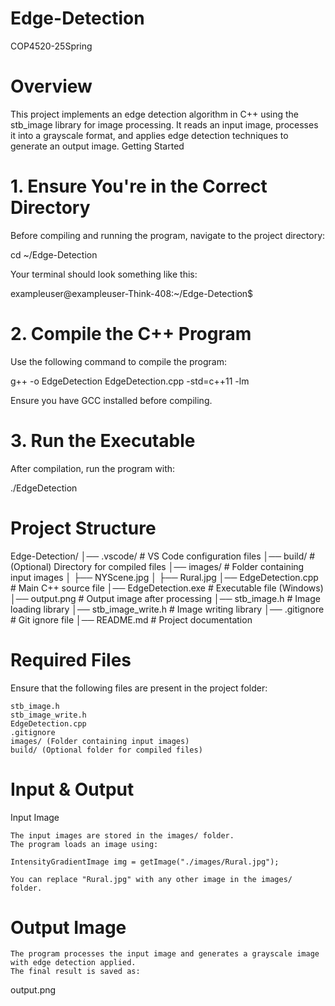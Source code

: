# Edge-Detection
COP4520-25Spring 
# Overview
This project implements an edge detection algorithm in C++ using the stb_image library for image processing. It reads an input image, processes it into a grayscale format, and applies edge detection techniques to generate an output image.
Getting Started




# 1. Ensure You're in the Correct Directory

Before compiling and running the program, navigate to the project directory:

cd ~/Edge-Detection

Your terminal should look something like this:

exampleuser@exampleuser-Think-408:~/Edge-Detection$

# 2. Compile the C++ Program

Use the following command to compile the program:

g++ -o EdgeDetection EdgeDetection.cpp -std=c++11 -lm

Ensure you have GCC installed before compiling.
# 3. Run the Executable

After compilation, run the program with:

./EdgeDetection

# Project Structure

Edge-Detection/
│── .vscode/                # VS Code configuration files
│── build/                  # (Optional) Directory for compiled files
│── images/                 # Folder containing input images
│   ├── NYScene.jpg
│   ├── Rural.jpg
│── EdgeDetection.cpp       # Main C++ source file
│── EdgeDetection.exe       # Executable file (Windows)
│── output.png              # Output image after processing
│── stb_image.h             # Image loading library
│── stb_image_write.h       # Image writing library
│── .gitignore              # Git ignore file
│── README.md               # Project documentation

# Required Files

Ensure that the following files are present in the project folder:

    stb_image.h
    stb_image_write.h
    EdgeDetection.cpp
    .gitignore
    images/ (Folder containing input images)
    build/ (Optional folder for compiled files)

# Input & Output
Input Image

    The input images are stored in the images/ folder.
    The program loads an image using:

    IntensityGradientImage img = getImage("./images/Rural.jpg"); 

    You can replace "Rural.jpg" with any other image in the images/ folder.

# Output Image

    The program processes the input image and generates a grayscale image with edge detection applied.
    The final result is saved as:

output.png


